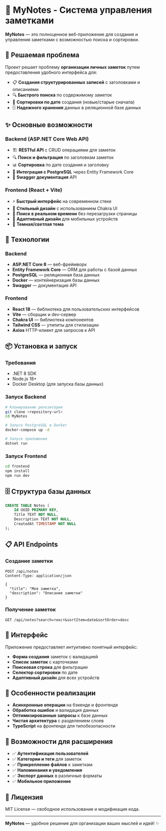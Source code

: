 # 📝 MyNotes - Система управления заметками

**MyNotes** — это полноценное веб-приложение для создания и управления заметками с возможностью поиска и сортировки.

## 🎯 Решаемая проблема

Проект решает проблему **организации личных заметок** путем предоставления удобного интерфейса для:
- 📋 **Создания структурированных записей** с заголовками и описаниями
- 🔍 **Быстрого поиска** по содержимому заметок
- 📅 **Сортировки по дате** создания (новые/старые сначала)
- 🗄️ **Надежного хранения** данных в реляционной базе данных

## ✨ Основные возможности

### Backend (ASP.NET Core Web API)
- 🏗️ **RESTful API** с CRUD операциями для заметок
- 🔍 **Поиск и фильтрация** по заголовкам заметок
- 📊 **Сортировка** по дате создания и заголовку
- 🐘 **Интеграция с PostgreSQL** через Entity Framework Core
- 📄 **Swagger документация** API

### Frontend (React + Vite)
- ⚡ **Быстрый интерфейс** на современном стеке
- 🎨 **Стильный дизайн** с использованием Chakra UI
- 🔎 **Поиск в реальном времени** без перезагрузки страницы
- 📱 **Адаптивный дизайн** для мобильных устройств
- 🌙 **Темная/светлая тема**

## 🚀 Технологии

### Backend
- **ASP.NET Core 8** — веб-фреймворк
- **Entity Framework Core** — ORM для работы с базой данных
- **PostgreSQL** — реляционная база данных
- **Docker** — контейнеризация базы данных
- **Swagger** — документация API

### Frontend
- **React 18** — библиотека для пользовательских интерфейсов
- **Vite** — сборщик и dev-сервер
- **Chakra UI** — библиотека компонентов
- **Tailwind CSS** — утилиты для стилизации
- **Axios** HTTP-клиент для запросов к API

## 📦 Установка и запуск

### Требования
- .NET 8 SDK
- Node.js 18+
- Docker Desktop (для запуска базы данных)

### Запуск Backend
```bash
# Клонирование репозитория
git clone <repository-url>
cd MyNotes

# Запуск PostgreSQL в Docker
docker-compose up -d

# Запуск приложения
dotnet run
```

### Запуск Frontend
```bash
cd frontend
npm install
npm run dev
```

## 🗄️ Структура базы данных

```sql
CREATE TABLE Notes (
    Id UUID PRIMARY KEY,
    Title TEXT NOT NULL,
    Description TEXT NOT NULL,
    CreatedAt TIMESTAMP NOT NULL
);
```

## 📋 API Endpoints

### Создание заметки
```http
POST /api/notes
Content-Type: application/json

{
  "title": "Моя заметка",
  "description": "Описание заметки"
}
```

### Получение заметок
```http
GET /api/notes?search=текст&sortItem=date&sortOrder=desc
```

## 🎨 Интерфейс

Приложение предоставляет интуитивно понятный интерфейс:
- **Форма создания** заметок с валидацией
- **Список заметок** с карточками
- **Поисковая строка** для фильтрации
- **Селектор сортировки** по дате
- **Адаптивный дизайн** для всех устройств

## 🌟 Особенности реализации

- **Асинхронные операции** на бэкенде и фронтенде
- **Обработка ошибок** и валидация данных
- **Оптимизированные запросы** к базе данных
- **Чистая архитектура** с разделением слоев
- **TypeScript** на фронтенде для типобезопасности

## 🔧 Возможности для расширения

- ✅ **Аутентификация пользователей**
- ✅ **Категории и теги** для заметок
- ✅ **Прикрепление файлов** к заметкам
- ✅ **Напоминания и уведомления**
- ✅ **Экспорт данных** в различные форматы
- ✅ **Мобильное приложение**

## 📄 Лицензия

MIT License — свободное использование и модификация кода.

---

**MyNotes** — удобное решение для организации ваших мыслей и идей! ✨
